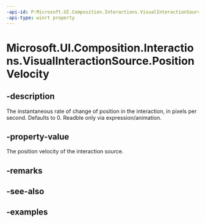```yaml
---
-api-id: P:Microsoft.UI.Composition.Interactions.VisualInteractionSource.PositionVelocity
-api-type: winrt property
---
```


<!-- Property syntax.
public Vector3 PositionVelocity { get; }
-->

# Microsoft.UI.Composition.Interactions.VisualInteractionSource.PositionVelocity

## -description
The instantaneous rate of change of position in the interaction, in pixels per second. Defaults to 0. Readble only via expression/animation.

## -property-value
The position velocity of the interaction source.

## -remarks

## -see-also

## -examples

